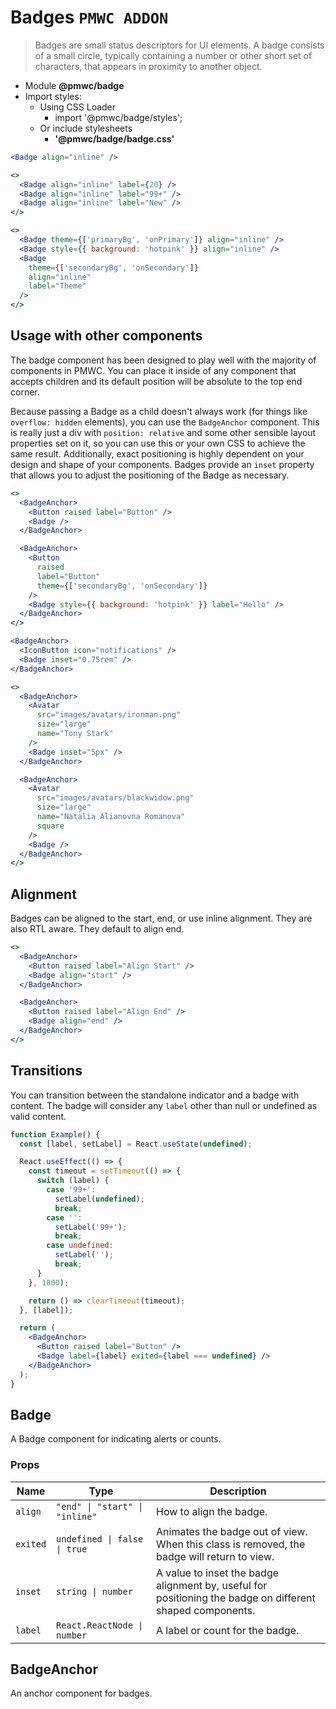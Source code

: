 # Badges `PMWC ADDON`

> Badges are small status descriptors for UI elements. A badge consists of a small circle, typically containing a number or other short set of characters, that appears in proximity to another object.

- Module **@pmwc/badge**
- Import styles:
  - Using CSS Loader
    - import '@pmwc/badge/styles';
  - Or include stylesheets
    - **'@pmwc/badge/badge.css'**


```jsx
<Badge align="inline" />
```

```jsx
<>
  <Badge align="inline" label={20} />
  <Badge align="inline" label="99+" />
  <Badge align="inline" label="New" />
</>
```

```jsx
<>
  <Badge theme={['primaryBg', 'onPrimary']} align="inline" />
  <Badge style={{ background: 'hotpink' }} align="inline" />
  <Badge
    theme={['secondaryBg', 'onSecondary']}
    align="inline"
    label="Theme"
  />
</>
```

## Usage with other components

The badge component has been designed to play well with the majority of components in PMWC. You can place it inside of any component that accepts children and its default position will be absolute to the top end corner.

Because passing a Badge as a child doesn't always work (for things like `overflow: hidden` elements), you can use the `BadgeAnchor` component. This is really just a div with `position: relative` and some other sensible layout properties set on it, so you can use this or your own CSS to achieve the same result. Additionally, exact positioning is highly dependent on your design and shape of your components. Badges provide an `inset` property that allows you to adjust the positioning of the Badge as necessary.

```jsx
<>
  <BadgeAnchor>
    <Button raised label="Button" />
    <Badge />
  </BadgeAnchor>

  <BadgeAnchor>
    <Button
      raised
      label="Button"
      theme={['secondaryBg', 'onSecondary']}
    />
    <Badge style={{ background: 'hotpink' }} label="Hello" />
  </BadgeAnchor>
</>
```

```jsx
<BadgeAnchor>
  <IconButton icon="notifications" />
  <Badge inset="0.75rem" />
</BadgeAnchor>
```

```jsx
<>
  <BadgeAnchor>
    <Avatar
      src="images/avatars/ironman.png"
      size="large"
      name="Tony Stark"
    />
    <Badge inset="5px" />
  </BadgeAnchor>

  <BadgeAnchor>
    <Avatar
      src="images/avatars/blackwidow.png"
      size="large"
      name="Natalia Alianovna Romanova"
      square
    />
    <Badge />
  </BadgeAnchor>
</>
```

## Alignment

Badges can be aligned to the start, end, or use inline alignment. They are also RTL aware. They default to align end.

```jsx
<>
  <BadgeAnchor>
    <Button raised label="Align Start" />
    <Badge align="start" />
  </BadgeAnchor>

  <BadgeAnchor>
    <Button raised label="Align End" />
    <Badge align="end" />
  </BadgeAnchor>
</>
```

## Transitions

You can transition between the standalone indicator and a badge with content. The badge will consider any `label` other than null or undefined as valid content.

```jsx
function Example() {
  const [label, setLabel] = React.useState(undefined);

  React.useEffect(() => {
    const timeout = setTimeout(() => {
      switch (label) {
        case '99+':
          setLabel(undefined);
          break;
        case '':
          setLabel('99+');
          break;
        case undefined:
          setLabel('');
          break;
      }
    }, 1800);

    return () => clearTimeout(timeout);
  }, [label]);

  return (
    <BadgeAnchor>
      <Button raised label="Button" />
      <Badge label={label} exited={label === undefined} />
    </BadgeAnchor>
  );
}
```

## Badge
A Badge component for indicating alerts or counts.

### Props

| Name | Type | Description |
|------|------|-------------|
| `align` | `"end" \| "start" \| "inline"` | How to align the badge. |
| `exited` | `undefined \| false \| true` | Animates the badge out of view. When this class is removed, the badge will return to view. |
| `inset` | `string \| number` | A value to inset the badge alignment by, useful for positioning the badge on different shaped components. |
| `label` | `React.ReactNode \| number` | A label or count for the badge. |


## BadgeAnchor
An anchor component for badges.



